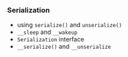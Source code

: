 ### Serialization
* using `serialize()` and `unserialize()`
* `__sleep` and `__wakeup`
* `Serialization` interface
* `__serialize()` and `__unserialize`
